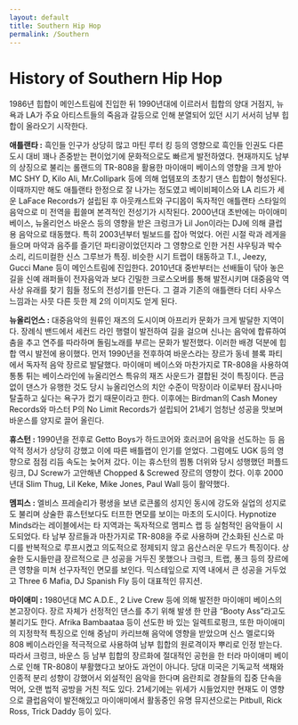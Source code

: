 ```yaml
---
layout: default
title: Southern Hip Hop
permalink: /Southern
---
```


  
  # History of Southern Hip Hop

1986년 힙합이 메인스트림에 진입한 뒤 1990년대에 이르러서 힙합의 양대 거점지, 뉴욕과 LA가 주요 아티스트들의 죽음과 갈등으로 인해 분열되어 있던 시기 서서히 남부 힙합이 올라오기 시작한다.

<b>애틀랜타 :</b> 흑인들 인구가 상당히 많고 마틴 루터 킹 등의 영향으로 흑인들 인권도 다른 도시 대비 꽤나 존중받는 편이었기에 문화적으로도 빠르게 발전하였다. 현재까지도 남부의 상징으로 불리는 롤랜드의 TR-808을 활용한 마이애미 베이스의 영향을 크게 받아 MC SHY D, Kilo Ali, Mr.Collipark 등에 의해 업템포의 초창기 댄스 힙합이 형성된다. 이때까지만 해도 애틀랜타 한정으로 잘 나가는 정도였고 베이비페이스와 LA 리드가 세운 LaFace Records가 설립된 후 아웃캐스트와 구디몹이 독자적인 애틀랜타 스타일의 음악으로 미 전역을 휩쓸며 본격적인 전성기가 시작된다. 2000년대 초반에는 마이애미 베이스, 뉴올리언스 바운스 등의 영향을 받은 크렁크가 Lil Jon이라는 DJ에 의해 클럽용 음악으로 태동했다. 특히 2003년부터 빌보드를 잡아 먹었다. 어린 시절 락과 레게을 들으며 마약과 음주를 즐기던 파티광이었던지라 그 영향으로 인한 거친 샤우팅과 박수 소리, 리드미컬한 신스 그루브가 특징. 비슷한 시기 트랩이 태동하고 T.I., Jeezy, Gucci Mane 등이 메인스트림에 진입한다. 2010년대 중반부터는 선배들이 닦아 놓은 길을 신예 래퍼들이 전자음악과 보다 긴밀한 크로스오버를 통해 발전시키며 대중음악 역사상 유래를 찾기 힘들 정도의 전성기를 만든다. 그 결과 기존의 애틀랜타 더티 사우스 느낌과는 사뭇 다른 듯한 제 2의 이미지도 얻게 된다.

<b>뉴올리언스 :</b> 대중음악의 원류인 재즈의 도시이며 아프리카 문화가 크게 발달한 지역이다. 장례식 밴드에서 세컨드 라인 행렬이 발전하여 길을 걸으며 신나는 음악에 합류하여 춤을 추고 연주를 따라하며 돌림노래를 부르는 문화가 발전했다. 이러한 배경 덕분에 힙합 역시 발전에 용이했다. 먼저 1990년을 전후하여 바운스라는 장르가 동네 블록 파티에서 독자적 음악 장르로 발달했다. 마이애미 베이스와 마찬가지로 TR-808을 사용하여 통통 튀는 베이스라인에 뉴올리언스 특유의 재즈 사운드가 결합된 것이 특징이다. 뜬금없이 댄스가 유행한 것도 당시 뉴올리언스의 치안 수준이 막장이라 이로부터 잠시나마 탈출하고 싶다는 욕구가 컸기 때문이라고 한다. 이후에는 Birdman의 Cash Money Records와 마스터 P의 No Limit Records가 설립되어 21세기 엄청난 성공을 맛보며 바운스를 양지로 끌어 올린다.

<b>휴스턴 :</b> 1990년을 전후로 Getto Boys가 하드코어와 호러코어 음악을 선도하는 등 음악적 정서가 상당히 강했고 이에 따른 배틀랩이 인기를 얻었다. 그럼에도 UGK 등의 영향으로 점점 리듬 속도는 늦어져 갔다. 이는 휴스턴의 찜통 더위와 당시 성행했던 퍼플드링크, DJ Screw가 고안해낸 Chopped & Screwed 장르의 영향이 컸다. 이후 2000년대 Slim Thug, Lil Keke, Mike Jones, Paul Wall 등이 활약했다.

<b>멤피스 :</b> 엘비스 프레슬리가 평생을 보낸 로큰롤의 성지인 동시에 강도와 실업의 성지로도 불리며 상술한 휴스턴보다도 터프한 면모를 보이는 마초의 도시이다. Hypnotize Minds라는 레이블에서는 타 지역과는 독자적으로 멤피스 랩 등 실험적인 음악들이 시도되었다. 타 남부 장르들과 마찬가지로 TR-808을 주로 사용하며 간소화된 신스로 마디를 반복적으로 루프시켰고 의도적으로 정제되지 않고 음산스러운 무드가 특징이다. 상술한 도시들만큼 장르적으로 큰 성공을 거두진 못했으나 크렁크, 트랩, 퐁크 등의 장르에 큰 영향을 미쳐 선구자적인 면모를 보인다. 믹스테잎으로 지역 내에서 큰 성공을 거두었고 Three 6 Mafia, DJ Spanish Fly 등이 대표적인 뮤지션.

<b>마이애미 :</b> 1980년대 MC A.D.E., 2 Live Crew 등에 의해 발전한 마이애미 베이스의 본고장이다. 장르 자체가 선정적인 댄스를 추기 위해 발생 한 만큼 “Booty Ass”라고도 불리기도 한다. Afrika Bambaataa 등이 선도한 바 있는 일렉트로펑크, 또한 마이애미의 지정학적 특징으로 인해 중남미 카리브해 음악에 영향을 받았으며 신스 멜로디와 808 베이스라인을 적극적으로 사용하여 남부 힙합의 원로격이자 뿌리로 인정 받는다. 따라서 크렁크, 바운스 등 남부 힙합의 장르화에 절대적인 공헌을 한 터라 마이애미 베이스로 인해 TR-808이 부활했다고 보아도 과언이 아니다. 당대 미국은 기독교적 색채와 인종적 분리 성향이 강했어서 외설적인 음악을 한다며 음란죄로 경찰들의 집중 단속을 먹어, 오랜 법적 공방을 거친 적도 있다. 21세기에는 위세가 시들었지만 현재도 이 영향으로 클럽음악이 발전해있고 마이애미에서 활동중인 유명 뮤지션으로는 Pitbull, Rick Ross, Trick Daddy 등이 있다.